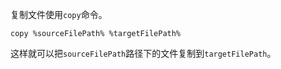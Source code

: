 复制文件使用`copy`命令。

```shell
copy %sourceFilePath% %targetFilePath%
```

这样就可以把`sourceFilePath`路径下的文件复制到`targetFilePath`。